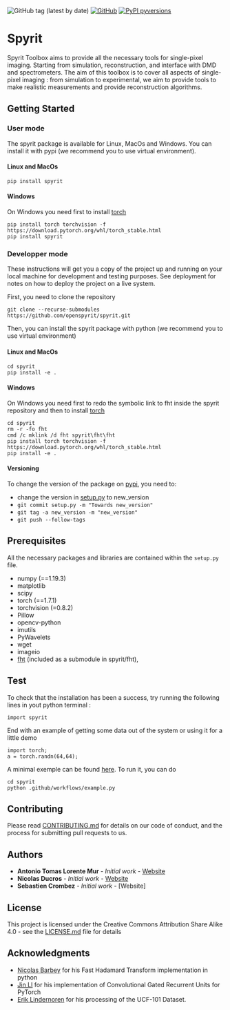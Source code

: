 
![GitHub tag (latest by date)](https://img.shields.io/github/v/tag/openspyrit/spyrit?logo=github)
[![GitHub](https://img.shields.io/github/license/openspyrit/spyrit?style=plastic)](https://github.com/openspyrit/spyrit/blob/master/LICENSE.md)
[![PyPI pyversions](https://img.shields.io/pypi/pyversions/spyrit.svg)](https://pypi.python.org/pypi/spyrit/)

# Spyrit

Spyrit Toolbox aims to provide all the necessary tools for single-pixel imaging. Starting from simulation, reconstruction, and interface with DMD and spectrometers.
The aim of this toolbox is to cover all aspects of single-pixel imaging : from simulation to experimental, we aim to provide tools to make realistic measurements and provide reconstruction algorithms. 
    
## Getting Started

### User mode

The spyrit package is available for Linux, MacOs and Windows. You can install it with pypi (we recommend you to use virtual environment).

#### Linux and MacOs

```
pip install spyrit
```

#### Windows

On Windows you need first to install [torch](https://pytorch.org/get-started/locally/)

```
pip install torch torchvision -f https://download.pytorch.org/whl/torch_stable.html
pip install spyrit
```

### Developper mode

These instructions will get you a copy of the project up and running on your local machine for development and testing purposes. See deployment for notes on how to deploy the project on a live system.

First, you need to clone the repository

```
git clone --recurse-submodules https://github.com/openspyrit/spyrit.git
```

Then, you can install the spyrit package with python (we recommend you to use virtual environment)

#### Linux and MacOs

```
cd spyrit
pip install -e .
```

#### Windows

On Windows you need first to redo the symbolic link to fht inside the spyrit repository and then to install [torch](https://pytorch.org/get-started/locally/)

```
cd spyrit
rm -r -fo fht
cmd /c mklink /d fht spyrit\fht\fht
pip install torch torchvision -f https://download.pytorch.org/whl/torch_stable.html
pip install -e .
```

#### Versioning

To change the version of the package on [pypi](https://pypi.org/project/spyrit/), you need to:
 - change the version in [setup.py](https://github.com/openspyrit/spyrit/blob/master/setup.py#L45) to new_version
 - ```git commit setup.py -m "Towards new_version"```
 - ```git tag -a new_version -m "new_version"```
 - ```git push --follow-tags```

## Prerequisites

All the necessary packages and libraries are contained within the ```setup.py ``` file.

- numpy (==1.19.3)
- matplotlib
- scipy
- torch (==1.7.1)
- torchvision (=0.8.2)
- Pillow
- opencv-python
- imutils
- PyWavelets
- wget
- imageio
- [fht](https://github.com/nbarbey/fht) (included as a submodule in spyrit/fht),

## Test

To check that the installation has been a success, try running the following lines in yout python terminal :


```
import spyrit
```

End with an example of getting some data out of the system or using it for a little demo

```
import torch;
a = torch.randn(64,64);
```

A minimal exemple can be found [here](https://github.com/openspyrit/spyrit/blob/master/.github/workflows/example.py). To run it, you can do

```
cd spyrit
python .github/workflows/example.py
```

## Contributing

Please read [CONTRIBUTING.md](CONTRIBUTING.md) for details on our code of conduct, and the process for submitting pull requests to us.


## Authors

* **Antonio Tomas Lorente Mur** - *Initial work* - [Website](https://www.creatis.insa-lyon.fr/~lorente/)
* **Nicolas Ducros** - *Initial work* - [Website](https://www.creatis.insa-lyon.fr/~ducros/WebPage/index.html)
* **Sebastien Crombez** - *Initial work* - [Website]


## License

This project is licensed under the Creative Commons Attribution Share Alike 4.0 - see the [LICENSE.md](LICENSE.md) file for details

## Acknowledgments

* [Nicolas Barbey](https://github.com/nbarbey/fht) for his Fast Hadamard Transform implementation in python  
* [Jin LI](https://github.com/happyjin/ConvGRU-pytorch) for his implementation of Convolutional Gated Recurrent Units for PyTorch
* [Erik Lindernoren](https://github.com/eriklindernoren/Action-Recognition) for his processing of the UCF-101 Dataset.


